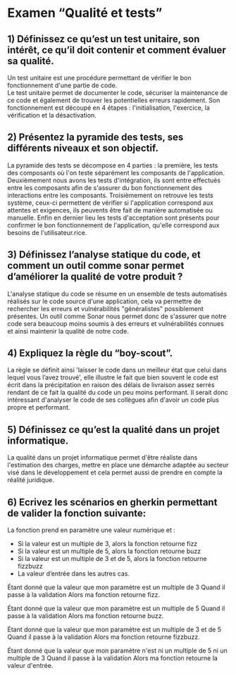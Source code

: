 # Examen “Qualité et tests”


## 1) Définissez ce qu’est un test unitaire, son intérêt, ce qu’il doit contenir et comment évaluer sa qualité.
Un test unitaire est une procédure permettant de vérifier le bon fonctionnement d'une partie de code.   
Le test unitaire permet de documenter le code, sécuriser la maintenance de ce code et également de trouver les potentielles erreurs rapidement.
Son fonctionnement est découpé en 4 étapes : l'initialisation, l'exercice, la vérification et la désactivation.


## 2) Présentez la pyramide des tests, ses différents niveaux et son objectif.
La pyramide des tests se décompose en 4 parties : la première, les tests des composants où l'on teste séparément les composants de l'application.
Deuxièmement nous avons les tests d'intégration, ils sont entre effectués entre les composants afin de s'assurer du bon fonctionnement des interactions entre les composants.
Troisièmement on retrouve les tests système, ceux-ci permettent de vérifier si l'application correspond aux attentes et exigences, ils peuvents être fait de manière automatisée ou manuelle.
Enfin en dernier lieu les tests d'acceptation sont présents pour confirmer le bon fonctionnement de l'application, qu'elle correspond aux besoins de l'utilisateur.rice.

## 3) Définissez l’analyse statique du code, et comment un outil comme sonar permet d’améliorer la qualité de votre produit ?
L'analyse statique du code se résume en un ensemble de tests automatisés réalisés sur le code source d'une application, cela va permettre de rechercher les erreurs et vulnérabilités "généralistes" 
possiblement présentes.
Un outil comme Sonar nous permet donc de s'assurer que notre code sera beaucoup moins soumis à des erreurs et vulnérabilités connues et ainsi maintenir la qualité de notre code.

## 4) Expliquez la règle du “boy-scout”.
La règle se définit ainsi 'laisser le code dans un meilleur état que celui dans lequel vous l’avez trouvé', elle illustre le fait que bien souvent le code est écrit
dans la précipitation en raison des délais de livraison assez serrés rendant de ce fait la qualité du code un peu moins performant.
Il serait donc intéressant d'analyser le code de ses collègues afin d'avoir un code plus propre et performant.

## 5) Définissez ce qu’est la qualité dans un projet informatique.
La qualité dans un projet informatique permet d'être réaliste dans l'estimation des charges, mettre en place une démarche adaptée au secteur visé dans le développement et
cela permet aussi de prendre en compte la réalité juridique.

## 6) Ecrivez les scénarios en gherkin permettant de valider la fonction suivante:
La fonction prend en paramètre une valeur numérique et :
* Si la valeur est un multiple de 3, alors la fonction retourne fizz
* Si la valeur est un multiple de 5, alors la fonction retourne buzz
* Si la valeur est un multiple de 3 et de 5, alors la fonction retourne fizzbuzz
* La valeur d’entrée dans les autres cas.

Étant donné que la valeur que mon paramètre est un multiple de 3
Quand il passe à la validation
Alors ma fonction retourne fizz.

Étant donné que la valeur que mon paramètre est un multiple de 5
Quand il passe à la validation
Alors ma fonction retourne buzz.

Étant donné que la valeur que mon paramètre est un multiple de 3 et de 5
Quand il passe à la validation
Alors ma fonction retourne fizzbuzz.

Étant donné que la valeur que mon paramètre n'est ni un multiple de 5 ni un multiple de 3
Quand il passe à la validation
Alors ma fonction retourne la valeur d'entrée.
